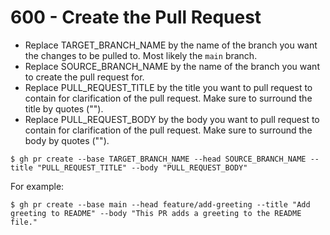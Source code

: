 # 600 - Create the Pull Request

- Replace TARGET_BRANCH_NAME by the name of the branch you want the changes to be pulled to. Most likely the ```main``` branch.
- Replace SOURCE_BRANCH_NAME by the name of the branch you want to create the pull request for.
- Replace PULL_REQUEST_TITLE by the title you want to pull request to contain for clarification of the pull request. Make sure to surround the title by quotes ("").
- Replace PULL_REQUEST_BODY by the body you want to pull request to contain for clarification of the pull request. Make sure to surround the body by quotes ("").

```
$ gh pr create --base TARGET_BRANCH_NAME --head SOURCE_BRANCH_NAME --title "PULL_REQUEST_TITLE" --body "PULL_REQUEST_BODY"
```

For example:

```
$ gh pr create --base main --head feature/add-greeting --title "Add greeting to README" --body "This PR adds a greeting to the README file."
```
